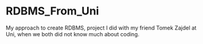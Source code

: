 # RDBMS_From_Uni
My approach to create RDBMS, project I did with my friend Tomek Zajdel at Uni, when we both did not know much about coding.
